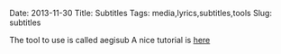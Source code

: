 Date: 2013-11-30
Title: Subtitles
Tags: media,lyrics,subtitles,tools
Slug: subtitles

The tool to use is called aegisub
A nice tutorial is [here](http://docs.aegisub.org/manual/Karaoke_Timing_Tutorial)
